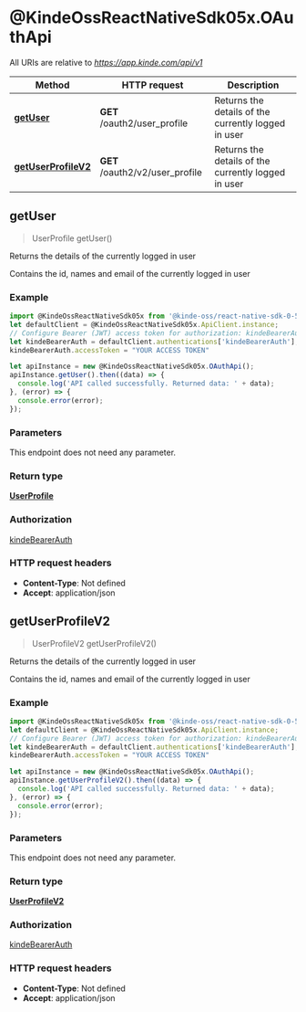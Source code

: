 # @KindeOssReactNativeSdk05x.OAuthApi

All URIs are relative to *https://app.kinde.com/api/v1*

Method | HTTP request | Description
------------- | ------------- | -------------
[**getUser**](OAuthApi.md#getUser) | **GET** /oauth2/user_profile | Returns the details of the currently logged in user
[**getUserProfileV2**](OAuthApi.md#getUserProfileV2) | **GET** /oauth2/v2/user_profile | Returns the details of the currently logged in user



## getUser

> UserProfile getUser()

Returns the details of the currently logged in user

Contains the id, names and email of the currently logged in user 

### Example

```javascript
import @KindeOssReactNativeSdk05x from '@kinde-oss/react-native-sdk-0-5x';
let defaultClient = @KindeOssReactNativeSdk05x.ApiClient.instance;
// Configure Bearer (JWT) access token for authorization: kindeBearerAuth
let kindeBearerAuth = defaultClient.authentications['kindeBearerAuth'];
kindeBearerAuth.accessToken = "YOUR ACCESS TOKEN"

let apiInstance = new @KindeOssReactNativeSdk05x.OAuthApi();
apiInstance.getUser().then((data) => {
  console.log('API called successfully. Returned data: ' + data);
}, (error) => {
  console.error(error);
});

```

### Parameters

This endpoint does not need any parameter.

### Return type

[**UserProfile**](UserProfile.md)

### Authorization

[kindeBearerAuth](../README.md#kindeBearerAuth)

### HTTP request headers

- **Content-Type**: Not defined
- **Accept**: application/json


## getUserProfileV2

> UserProfileV2 getUserProfileV2()

Returns the details of the currently logged in user

Contains the id, names and email of the currently logged in user 

### Example

```javascript
import @KindeOssReactNativeSdk05x from '@kinde-oss/react-native-sdk-0-5x';
let defaultClient = @KindeOssReactNativeSdk05x.ApiClient.instance;
// Configure Bearer (JWT) access token for authorization: kindeBearerAuth
let kindeBearerAuth = defaultClient.authentications['kindeBearerAuth'];
kindeBearerAuth.accessToken = "YOUR ACCESS TOKEN"

let apiInstance = new @KindeOssReactNativeSdk05x.OAuthApi();
apiInstance.getUserProfileV2().then((data) => {
  console.log('API called successfully. Returned data: ' + data);
}, (error) => {
  console.error(error);
});

```

### Parameters

This endpoint does not need any parameter.

### Return type

[**UserProfileV2**](UserProfileV2.md)

### Authorization

[kindeBearerAuth](../README.md#kindeBearerAuth)

### HTTP request headers

- **Content-Type**: Not defined
- **Accept**: application/json

